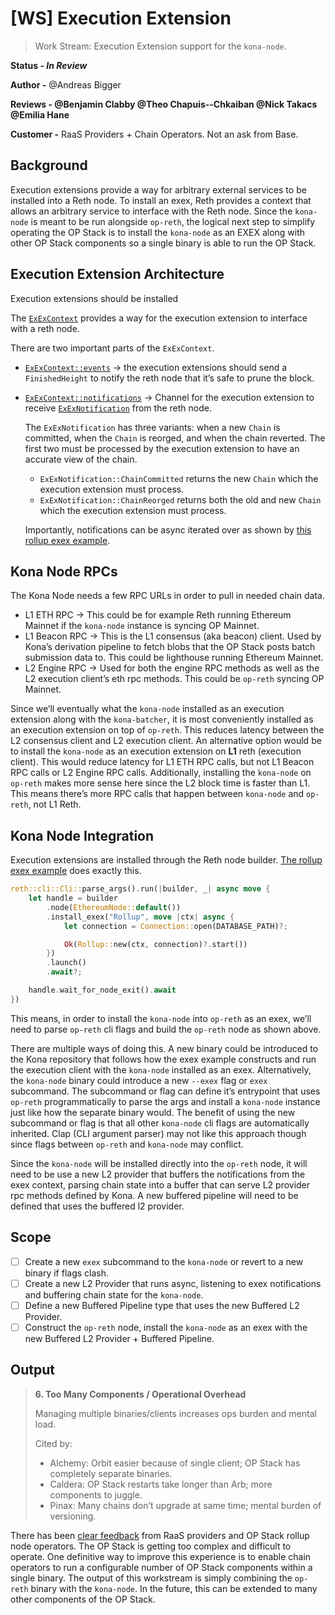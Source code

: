 # [WS] Execution Extension

> Work Stream: Execution Extension support for the `kona-node`.
>

<aside>

**Status - *In Review***

**Author -** @Andreas Bigger

**Reviews - @Benjamin Clabby @Theo Chapuis--Chkaiban @Nick Takacs @Emilia Hane**

**Customer -** RaaS Providers + Chain Operators. Not an ask from Base.

</aside>

## Background

Execution extensions provide a way for arbitrary external services to be installed into a Reth node. To install an exex, Reth provides a context that allows an arbitrary service to interface with the Reth node. Since the `kona-node` is meant to be run alongside `op-reth`, the logical next step to simplify operating the OP Stack is to install the `kona-node` as an EXEX along with other OP Stack components so a single binary is able to run the OP Stack.

## Execution Extension Architecture

Execution extensions should be installed

The [`ExExContext`](https://github.com/paradigmxyz/reth/blob/e12e6c0d04a3e2af8e9ef98923768ea9477f9cba/crates/exex/exex/src/context.rs#L15) provides a way for the execution extension to interface with a reth node.

There are two important parts of the `ExExContext`.

- [`ExExContext::events`](https://github.com/paradigmxyz/reth/blob/e12e6c0d04a3e2af8e9ef98923768ea9477f9cba/crates/exex/exex/src/context.rs#L22-L29) → the execution extensions should send a `FinishedHeight` to notify the reth node that it’s safe to prune the block.
- [`ExExContext::notifications`](https://github.com/paradigmxyz/reth/blob/e12e6c0d04a3e2af8e9ef98923768ea9477f9cba/crates/exex/exex/src/context.rs#L30-L36) → Channel for the execution extension to receive [`ExExNotification`](https://github.com/paradigmxyz/reth/blob/e12e6c0d04a3e2af8e9ef98923768ea9477f9cba/crates/exex/types/src/notification.rs#L10) from the reth node.

    The `ExExNotification` has three variants: when a new `Chain` is committed, when the `Chain` is reorged, and when the chain reverted. The first two must be processed by the execution extension to have an accurate view of the chain.

    - `ExExNotification::ChainCommitted` returns the new `Chain` which the execution extension must process.
    - `ExExNotification::ChainReorged` returns both the old and new `Chain` which the execution extension must process.

    Importantly, notifications can be async iterated over as shown by [this rollup exex example](https://github.com/paradigmxyz/reth-exex-examples/blob/main/rollup/src/main.rs#L62).


## Kona Node RPCs

The Kona Node needs a few RPC URLs in order to pull in needed chain data.

- L1 ETH RPC → This could be for example Reth running Ethereum Mainnet if the `kona-node` instance is syncing OP Mainnet.
- L1 Beacon RPC → This is the L1 consensus (aka beacon) client. Used by Kona’s derivation pipeline to fetch blobs that the OP Stack posts batch submission data to. This could be lighthouse running Ethereum Mainnet.
- L2 Engine RPC →  Used for both the engine RPC methods as well as the L2 execution client’s eth rpc methods. This could be `op-reth` syncing OP Mainnet.

Since we’ll eventually what the `kona-node` installed as an execution extension along with the `kona-batcher`, it is most conveniently installed as an execution extension on top of `op-reth`. This reduces latency between the L2 consensus client and L2 execution client. An alternative option would be to install the `kona-node` as an execution extension on **L1** reth (execution client). This would reduce latency for L1 ETH RPC calls, but not L1 Beacon RPC calls or L2 Engine RPC calls. Additionally, installing the `kona-node` on `op-reth` makes more sense here since the L2 block time is faster than L1. This means there’s more RPC calls that happen between `kona-node` and `op-reth`, not L1 Reth.

## Kona Node Integration

Execution extensions are installed through the Reth node builder. [The rollup exex example](https://github.com/paradigmxyz/reth-exex-examples/blob/main/rollup/src/main.rs#L270) does exactly this.

```rust
reth::cli::Cli::parse_args().run(|builder, _| async move {
    let handle = builder
        .node(EthereumNode::default())
        .install_exex("Rollup", move |ctx| async {
            let connection = Connection::open(DATABASE_PATH)?;

            Ok(Rollup::new(ctx, connection)?.start())
        })
        .launch()
        .await?;

    handle.wait_for_node_exit().await
})
```

This means, in order to install the `kona-node` into `op-reth` as an exex, we’ll need to parse `op-reth` cli flags and build the `op-reth` node as shown above.

There are multiple ways of doing this. A new binary could be introduced to the Kona repository that follows how the exex example constructs and run the execution client with the `kona-node` installed as an exex. Alternatively, the `kona-node` binary could introduce a new `--exex` flag or `exex` subcommand. The subcommand or flag can define it’s entrypoint that uses `op-reth` programmatically to parse the args and install a `kona-node` instance just like how the separate binary would. The benefit of using the new subcommand or flag is that all other `kona-node` cli flags are automatically inherited. Clap (CLI argument parser) may not like this approach though since flags between `op-reth` and `kona-node` may conflict.

Since the `kona-node` will be installed directly into the `op-reth` node, it will need to be use a new L2 provider that buffers the notifications from the exex context, parsing chain state into a buffer that can serve L2 provider rpc methods defined by Kona. A new buffered pipeline will need to be defined that uses the buffered l2 provider.

## Scope

- [ ]  Create a new `exex` subcommand to the `kona-node` or revert to a new binary if flags clash.
- [ ]  Create a new L2 Provider that runs async, listening to exex notifications and buffering chain state for the `kona-node`.
- [ ]  Define a new Buffered Pipeline type that uses the new Buffered L2 Provider.
- [ ]  Construct the `op-reth` node, install the `kona-node` as an exex with the new Buffered L2 Provider + Buffered Pipeline.

## Output

> **6. Too Many Components / Operational Overhead**
>
>
> Managing multiple binaries/clients increases ops burden and mental load.
>
> Cited by:
>
> - Alchemy: Orbit easier because of single client; OP Stack has completely separate binaries.
> - Caldera: OP Stack restarts take longer than Arb; more components to juggle.
> - Pinax: Many chains don’t upgrade at same time; mental burden of versioning.

There has been [clear feedback](https://docs.google.com/document/d/1Kn7V9Zo5vRCs20r4TmG8McZSwKVEZnKS1z_owekWNN0/edit?tab=t.ygbuchsslxzw#heading=h.vtcxbqkb8tv) from RaaS providers and OP Stack rollup node operators. The OP Stack is getting too complex and difficult to operate. One definitive way to improve this experience is to enable chain operators to run a configurable number of OP Stack components within a single binary. The output of this workstream is simply combining the `op-reth` binary with the `kona-node`. In the future, this can be extended to many other components of the OP Stack.
